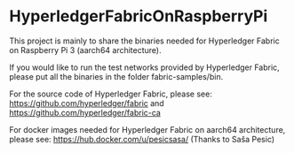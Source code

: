 # HyperledgerFabricOnRaspberryPi

This project is mainly to share the binaries needed for Hyperledger Fabric on Raspberry Pi 3 (aarch64 architecture).

If you would like to run the test networks provided by Hyperledger Fabric, please put all the binaries in the folder fabric-samples/bin.

For the source code of Hyperledger Fabric, please see:
https://github.com/hyperledger/fabric and
https://github.com/hyperledger/fabric-ca

For docker images needed for Hyperledger Fabric on aarch64 architecture, please see:
https://hub.docker.com/u/pesicsasa/
(Thanks to Saša Pesic)
